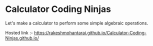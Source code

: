 # Calculator Coding Ninjas
Let's make a calculator to perform some simple algebraic operations.

Hosted link :- https://rakeshmohantarai.github.io/Calculator-Coding-Ninjas.github.io/
